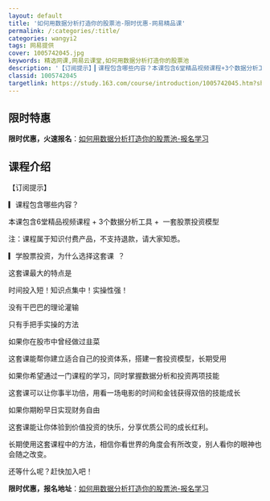 ```yaml
---
layout: default
title: '如何用数据分析打造你的股票池-限时优惠-网易精品课'
permalink: /:categories/:title/
categories: wangyi2
tags: 网易提供
cover: 1005742045.jpg
keywords: 精选网课,网易云课堂,如何用数据分析打造你的股票池
description: '【订阅提示】▎课程包含哪些内容？本课包含6堂精品视频课程+3个数据分析工具+一套股票投资模型注：课程属于知识付费产品，不'
classid: 1005742045
targetlink: https://study.163.com/course/introduction/1005742045.htm?share=1&shareId=1025206652&utm_campaign=share&utm_medium=iphoneShare&utm_source=&utm_u=1025206652
---
```


## 限时特惠

**限时优惠，火速报名**：[如何用数据分析打造你的股票池-报名学习](https://study.163.com/course/introduction/1005742045.htm?share=1&shareId=1025206652&utm_campaign=share&utm_medium=iphoneShare&utm_source=&utm_u=1025206652)

## 课程介绍

【订阅提示】

▎课程包含哪些内容？

本课包含6堂精品视频课程 + 3个数据分析工具 +  一套股票投资模型

注：课程属于知识付费产品，不支持退款，请大家知悉。



▎学股票投资，为什么选择这套课  ？



这套课最大的特点是

时间投入短！知识点集中！实操性强！



没有干巴巴的理论灌输

只有手把手实操的方法



如果你在股市中曾经做过韭菜

这套课能帮你建立适合自己的投资体系，搭建一套投资模型，长期受用



如果你希望通过一门课程的学习，同时掌握数据分析和投资两项技能

这套课可以让你事半功倍，用看一场电影的时间和金钱获得双倍的技能成长



如果你期盼早日实现财务自由

这套课能让你体验到价值投资的快乐，分享优质公司的成长红利。 



长期使用这套课程中的方法，相信你看世界的角度会有所改变，别人看你的眼神也会随之改变。



还等什么呢？赶快加入吧！

**限时优惠，报名地址**：[如何用数据分析打造你的股票池-报名学习](https://study.163.com/course/introduction/1005742045.htm?share=1&shareId=1025206652&utm_campaign=share&utm_medium=iphoneShare&utm_source=&utm_u=1025206652)

